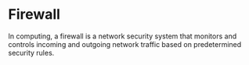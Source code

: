 # Firewall
In computing, a firewall is a network security system that monitors and controls incoming and outgoing network traffic based on predetermined security rules. 
